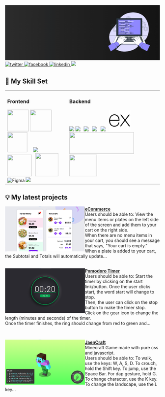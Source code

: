 <div align="center">
<img src="./assets/portada6.gif" /> 
</div>

<div>
<a href="https://twitter.com/jaenfigueroa_" target="blank">
<img src=https://img.shields.io/twitter/follow/jaenfigueroa_?labelColor=2b2b2b&logoColor=white&logo=twitter&style=for-the-badge&color=555555 alt=twitter style="margin-bottom: 5px;"  />
</a>
<!-- <a href="https://twitter.com/jaenfigueroa_" target="blank">
<img src=https://img.shields.io/badge/twiiter-%232E87FB?color=2b2b2b&style=for-the-badge&logo=twitter&logoColor=white alt=twitter  />
</a> -->
<a href="https://www.facebook.com/JaenDeveloper" target="blank">
<img src=https://img.shields.io/badge/facebook-%232E87FB.svg?color=2b2b2b&style=for-the-badge&logo=facebook&logoColor=white alt=facebook style="margin-bottom: 5px;" />
</a>
<a href="https://linkedin.com/in/jaenfigueroa" target="blank">
<img src=https://img.shields.io/badge/linkedin-%231E77B5.svg?color=2b2b2b&style=for-the-badge&logo=linkedin&logoColor=white alt=linkedin style="margin-bottom: 5px;" />
</a>
<img src="https://komarev.com/ghpvc/?labelColor=555555&color=2b2b2b&username=jaenfigueroa&label=PROFILE VIEWS&style=for-the-badge" height="28px"/>
</div>

## 🚀 My Skill Set


<!-- <p>
<img src="https://img.shields.io/badge/html5-%23E34F26.svg?style=for-the-badge&logo=html5&logoColor=white&color=2b2b2b" style="margin-bottom: 4px;" height="30px">
<img src="https://img.shields.io/badge/css3-%231572B6.svg?style=for-the-badge&logo=css3&logoColor=white&color=2b2b2b" style="margin-bottom: 4px;" height="30px">
<img src="https://img.shields.io/badge/javascript-%23323330.svg?style=for-the-badge&logo=javascript&logoColor=white&color=2b2b2b" style="margin-bottom: 4px;" height="30px">
<img src="https://img.shields.io/badge/typescript-%23323330.svg?style=for-the-badge&logo=typescript&logoColor=white" style="margin-bottom: 4px;" height="30px">
<img src="https://img.shields.io/badge/react-%23323330.svg?style=for-the-badge&logo=react&logoColor=white" style="margin-bottom: 4px;" height="30px">
<img src="https://img.shields.io/badge/sass-%23323330.svg?style=for-the-badge&logo=sass&logoColor=white" style="margin-bottom: 4px;" height="30px">
<img src="https://img.shields.io/badge/bootstrap-%23323330.svg?style=for-the-badge&logo=bootstrap&logoColor=white" style="margin-bottom: 4px;" height="30px">
<img src="https://img.shields.io/badge/git-%23F05033.svg?style=for-the-badge&logo=git&logoColor=white&color=2b2b2b" style="margin-bottom: 4px;" height="30px">
<img src="https://img.shields.io/badge/github-%23323330.svg?style=for-the-badge&logo=github&logoColor=white" style="margin-bottom: 4px;" height="30px">
<img src="https://img.shields.io/badge/nodejs-%23323330.svg?style=for-the-badge&logo=nodejs&logoColor=white" style="margin-bottom: 4px;" height="30px">
<img src="https://img.shields.io/badge/express-%23323330.svg?style=for-the-badge&logo=express&logoColor=white" style="margin-bottom: 4px;" height="30px">
<img src="https://img.shields.io/badge/mongodb-%23323330.svg?style=for-the-badge&logo=mongodb&logoColor=white" style="margin-bottom: 4px;" height="30px">
</p>


<div>
<img src="./assets/arbolito7.gif"  width="65%" />
</div> -->



<table><tr><td valign="top" >

### Frontend

<div > 
    
<img src="https://upload.wikimedia.org/wikipedia/commons/6/61/HTML5_logo_and_wordmark.svg" width="70px" height="70px" /> 
<img src="https://upload.wikimedia.org/wikipedia/commons/d/d5/CSS3_logo_and_wordmark.svg" width="70px" height="70px" />  &nbsp;
<img src="https://upload.wikimedia.org/wikipedia/commons/9/99/Unofficial_JavaScript_logo_2.svg" width="65px" height="65px" />  &nbsp; &nbsp;
<img src="https://upload.wikimedia.org/wikipedia/commons/thumb/4/4c/Typescript_logo_2020.svg/768px-Typescript_logo_2020.svg.png?20221110153201" height="65px" /> &nbsp;
<img src="https://upload.wikimedia.org/wikipedia/commons/a/a7/React-icon.svg" width="80px" height="70px" /> &nbsp;
<img src="https://upload.wikimedia.org/wikipedia/commons/9/96/Sass_Logo_Color.svg" width="75px" height="75px" /> 
<img src="https://profilinator.rishav.dev/skills-assets/figma-icon.svg" alt="Figma" height="65" /> 
<img src="https://upload.wikimedia.org/wikipedia/commons/b/b2/Bootstrap_logo.svg" height="60px" />

</div>
</td><td valign="top" >

### Backend

<div  >

<img src="https://profilinator.rishav.dev/skills-assets/linux-original.svg"  height="65" />
<img src="https://upload.wikimedia.org/wikipedia/commons/4/4b/Bash_Logo_Colored.svg" height="65px" /> &nbsp;
<img src="https://profilinator.rishav.dev/skills-assets/git-scm-icon.svg" height="70" /> &nbsp;
<img src="https://profilinator.rishav.dev/skills-assets/powershell.png" height="70" /> &nbsp;
<img src="https://upload.wikimedia.org/wikipedia/commons/thumb/d/d9/Node.js_logo.svg/885px-Node.js_logo.svg.png?20170401104355" height="70px" /> &nbsp;
<img src="https://raw.githubusercontent.com/devicons/devicon/master/icons/express/express-original.svg" height="70px" /> &nbsp;
<img src="https://upload.wikimedia.org/wikipedia/commons/9/93/MongoDB_Logo.svg" height="70px" width="210px" /> &nbsp;
<img src="https://upload.wikimedia.org/wikipedia/commons/d/db/Npm-logo.svg" width="90px" height="70px" />

</div> 
</td></tr></table>

## 💡 My latest projects

<p align="left">
<a href="https://github.com/jaenfigueroa/eCommerce"><img src="./assets/ecommerce.png" width="260px" align="left" /></a>
<a href="https://github.com/jaenfigueroa/eCommerce" ><strong>eCommerce</strong></a>
<br>Users should be able to:
View the menu items or plates on the left side of the screen and add them to your cart on the right side.<br>
When there are no menu items in your cart, you should see a message that says, "Your cart is empty."<br>
When a plate is added to your cart, the Subtotal and Totals will automatically update...<br>

<br>
  
  
<p align="left">
<a href="https://github.com/jaenfigueroa/Pomodoro-timer"><img src="./assets/reloj.png" width="260px" align="left" /></a>
<a href="https://github.com/jaenfigueroa/Pomodoro-timer" ><strong>Pomodoro Timer</strong></a><br>
Users should be able to:
Start the timer by clicking on the start link/button.
Once the user clicks start, the word start will change to stop. <br>Then, the user can click on the stop button to make the timer stop.<br>
Click on the gear icon to change the length (minutes and seconds) of the timer.<br>
Once the timer finishes, the ring should change from red to green and...
</p>

<br>

<p align="left">
<a href="https://github.com/jaenfigueroa/JaenCraft"><img src="./assets/jaencraft.png" width="260px" align="left" /></a>
<a href="https://github.com/jaenfigueroa/JaenCraft" ><strong>JaenCraft</strong></a>
<br>Minecraft Game made with pure css and javascript.
<br>Users should be able to:
To walk, use the keys: W, A, S, D.
To crouch, hold the Shift key.
To jump, use the Space Bar.
For dap gesture, hold G.
To change character, use the K key.
To change the landscape, use the L key...
</p>

<br>

<!-- ## :octocat: Github Stats


<div align="center">
    
<img src="https://github-readme-stats.vercel.app/api?username=jaenfigueroa&show_icons=true" width="49%" />
    
<img src="http://github-readme-streak-stats.herokuapp.com?user=jaenfigueroa&count_private=true&show_icons=true"  width="49%" /> 

</div> -->


<!-- ![snake svg](https://github.com/wavescats/wavescats/blob/output/github-contribution-grid-snake.svg) -->
